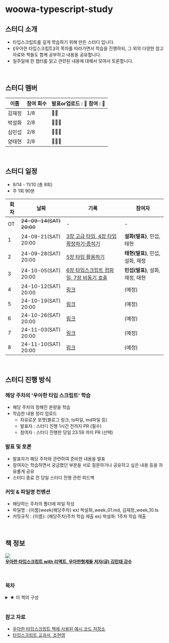 # woowa-typescript-study

## 스터디 소개
- 타입스크립트를 깊게 학습하기 위해 만든 스터디 입니다.
- ⟪우아한 타입스크립트⟫의 목차를 따라가면서 학습을 진행하되, 그 외의 다양한 참고 자료와 책들도 함께 공부하고 내용을 공유합니다.
- 일주일에 한 챕터를 읽고 관련된 내용에 대해서 모여서 토론합니다.

<br />

## 스터디 멤버
| 이름 | 참여 회수 |발표or업로드 : 🍎 참여 : 🍏|
|---|---|---|
| 김재정 | 1/8 |🍏🍏| 
| 박설화 | 2/8 |🍎🍎🍏| 
| 심민섭 | 2/8 |🍏🍏🍎|
| 양태현 | 2/8 |🍎🍎🍎| 

<br />

## 스터디 일정

- 9/14 - 11/10 (총 8회)
- 주 1회 90분

| 회차 | 날짜 | 기록 | 참여자 |
|------|------|------|------|
| OT | ~~24-09-14(SAT) 20:00~~ | - | - |
| 1 | 24-09-21(SAT) 20:00 | [3장 고급 타입, 4장 타입 확장하기·좁히기](https://github.com/iberis2/woowa-typescript-study/tree/main/1%EC%A3%BC%EC%B0%A8) | **설화(발표)**, 민섭, 태현 |
| 2 | 24-09-28(SAT) 20:00 | [5장 타입 활용하기](https://github.com/iberis2/woowa-typescript-study/tree/main/2%EC%A3%BC%EC%B0%A8) |**태현(발표)**, 민섭, 설화, 재정 |
| 3 | 24-10-05(SAT) 20:00 | [6장 타입스크립트 컴파일, 7장 비동기 호출](https://github.com/iberis2/woowa-typescript-study/tree/main/3%EC%A3%BC%EC%B0%A8) | **민섭(발표)**, 설화, 재정, 태현 |
| 4 | 24-10-12(SAT) 20:00 | [링크]() | (예정) |
| 5 | 24-10-19(SAT) 20:00 | [링크]() | (예정) |
| 6 | 24-10-26(SAT) 20:00 | [링크]() | (예정) |
| 7 | 24-11-03(SAT) 20:00 | [링크]() | (예정) |
| 8 | 24-11-10(SAT) 20:00 | [링크]() | (예정) |

<br>

## 스터디 진행 방식

### 해당 주차의 '우아한 타입 스크립트' 학습
- 해당 주차의 정해진 분량을 학습
- 학습한 내용 정리 업로드
  - 자유로운 포맷(블로그 링크, ts파일, md파일 등)
  - 발표자 : 스터디 진행 1시간 전까지 PR (필수)
  - 참여자 : 스터디 진행한 당일 23:59 까지 PR (선택)

### 발표 및 토론
- 발표자가 해당 주차와 관련하여 준비한 내용을 발표
- 참여자는 학습하면서 궁금했던 부분을 서로 질문하거나 공유하고 싶은 내용 등을 자유롭게 공유
- 스터디 종료 전 당일 스터디 진행 관련 피드백

### 커밋 & 파일명 컨벤션
- 해당하는 주차의 폴더에 파일 작성
- 파일명 : {이름}_week_{해당주차}
ex) 박설화_week_01.md, 김재정_week_10.ts
- 커밋규칙 : {이름}: {해당주차}주차 학습 제출
ex) 박설화: 1주차 학습 제출

<br />

## 책 정보

![](https://contents.kyobobook.co.kr/sih/fit-in/400x0/pdt/9791169211567.jpg)\
[**우아한 타입스크립트 with 리액트, 우아한형제들 저자(글) 김민태 감수**](https://product.kyobobook.co.kr/detail/S000210716282)

<br />

### 목차
<details>
<summary>★ 이 책의 구성</summary> 
1장 들어가며
자바스크립트의 역사와 한계를 간단히 알아보면서 타입스크립트가 등장하게 된 배경을 살펴본다.

2장 타입
정적 타이핑을 하기 위해 타입스크립트가 제공하는 타입과 관련된 내용을 살펴본다. 타입이란 무엇이며 다른 언어에서 타입은 어떻게 동작하는지를 살펴보고, 타입스크립트의 타입을 어떻게 쓸 수 있는지 알아본다.

3장 고급 타입
자바스크립트 자료형에 없는 타입스크립트만의 타입 시스템을 소개한다. 그리고 타입의 개념을 응용하여 좀 더 심화한 타입 검사를 수행하는 데 필요한 지식을 살펴본다.

4장 타입 확장하기·좁히기
타입 확장과 타입 좁히기의 개념을 살펴보며 더욱 확장성 있고 명시적인 코드 작성법에 대해 알아본다.

5장 타입 활용하기
우아한형제들의 타입스크립트 활용 사례를 소개한다. 우아한형제들의 실무 코드 예시를 살펴보면서 정확한 타이핑을 하지 못해 발생하는 문제를 타입스크립트의 다양한 기법과 유틸리티 타입을 활용해 해결해본다.

6장 타입스크립트 컴파일
타입스크립트가 실행되는 전반적인 흐름을 살펴보고, 타입스크립트 컴파일러의 주요 역할과 구조에 대해 알아본다. 그리고 실제로 어떻게 컴파일하는지 확인해본다.

7장 비동기 호출
API를 요청하고 응답받는 행위는 모두 비동기로 이루어진다. 이 장에서는 타입스크립트에서 비동기 요청을 어떻게 처리하고 관리하는지를 다룬다.

8장 JSX에서 TSX로
리액트에서 사용하는 JSX 문법을 타입스크립트에 어떻게 적용하는지 소개한다.

9장 훅
리액트에서 제공하는 몇 가지 훅을 사용하여 상태 또는 사이드 이펙트를 다루는 방법을 소개한다. 또한 상태 로직을 재사용할 수 있게 해주고, 컴포넌트의 복잡성을 낮춰주는 커스텀 훅에 대해 알아본다.

10장 상태 관리
리액트 애플리케이션에서 가장 중요한 역할을 하는 상태에 대해 알아본다. 기본적인 상태의 개념을 익히고 어떻게 효율적으로 상태를 관리할 수 있는지를 살펴본다.

11장 CSS-in-JS
CSS-in-JS는 자바스크립트에서 CSS를 작성하는 방식이다. CSS-in-JS를 적용하면 CSS 스타일을 문서 레벨이 아니라 컴포넌트 레벨로 추상화해주기 때문에 관리가 용이해진다. 11장에서는 CSS-in-JS의 개념과 사용법에 관해 알아본다.

12장 타입스크립트 프로젝트 관리
타입스크립트 프로젝트에서 유용하게 활용할 수 있는 개념과 팁을 소개한다.

13장 타입스크립트와 객체 지향

</details>

<br />

### 참고 자료
- [우아한 타입스크립트 책에 사용된 예시 코드 저장소](https://github.com/woowa-typescript/woowahan-typescript-with-react-example-code)
- [타입스크립트 교과서, 조현영](https://product.kyobobook.co.kr/detail/S000208416779)
